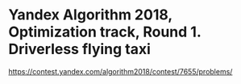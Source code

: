 # Yandex Algorithm 2018, Optimization track, Round 1. Driverless flying taxi

<https://contest.yandex.com/algorithm2018/contest/7655/problems/>
